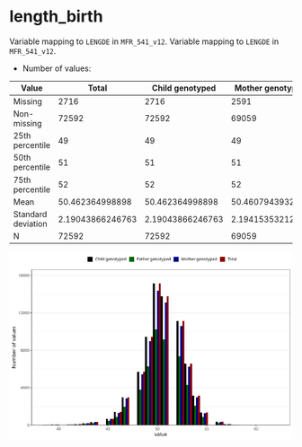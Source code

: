 # length_birth
Variable mapping to `LENGDE` in `MFR_541_v12`.
Variable mapping to `LENGDE` in `MFR_541_v12`.
- Number of values:

| Value | Total | Child genotyped | Mother genotyped | Father genotyped |
| ----- | ----- | --------------- | ---------------- | ---------------- |
| Missing | 2716 | 2716 | 2591 | 1862 |
| Non-missing | 72592 | 72592 | 69059 | 48222 |
| 25th percentile | 49 | 49 | 49 | 49 |
| 50th percentile | 51 | 51 | 51 | 50 |
| 75th percentile | 52 | 52 | 52 | 52 |
| Mean | 50.462364998898 | 50.462364998898 | 50.4607943932 | 50.4574468085106 |
| Standard deviation | 2.19043866246763 | 2.19043866246763 | 2.19415353212716 | 2.18201910519578 |
| N | 72592 | 72592 | 69059 | 48222 |



![](length_birth_n.png)



